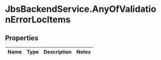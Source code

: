 # JbsBackendService.AnyOfValidationErrorLocItems

## Properties
Name | Type | Description | Notes
------------ | ------------- | ------------- | -------------
